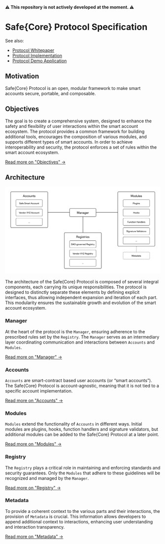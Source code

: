 **:warning: This repository is not actively developed at the moment. :warning:**

# Safe{Core} Protocol Specification

See also:
- [Protocol Whitepaper](./whitepaper.pdf)
- [Protocol Implementation](https://github.com/5afe/safe-core-protocol)
- [Protocol Demo Application](https://github.com/5afe/safe-core-protocol-demo/)

## Motivation

Safe{Core} Protocol is an open, modular framework to make smart accounts secure, portable, and composable.

## Objectives

The goal is to create a comprehensive system, designed to enhance the safety and flexibility of user interactions within the smart account ecosystem. The protocol provides a common framework for building additional tools, encourages the composition of various modules, and supports different types of smart accounts. In order to achieve interoperability and security, the protocol enforces a set of rules within the smart account ecosystem.

[Read more on "Objectives" ->](./objective/README.md)

## Architecture

<img src="./_assets/architecture_overview.svg" width=800 alt="Architecture Overview" />

The architecture of the Safe{Core} Protocol is composed of several integral components, each carrying its unique responsibilities. The protocol is designed to distinctly separate these elements by defining explicit interfaces, thus allowing independent expansion and iteration of each part. This modularity ensures the sustainable growth and evolution of the smart account ecosystem.

### Manager

At the heart of the protocol is the `Manager`, ensuring adherence to the prescribed rules set by the `Registry`. The `Manager` serves as an intermediary layer coordinating communication and interactions between `Accounts` and `Modules`.

[Read more on "Manager" ->](./manager/README.md)

### Accounts

`Accounts` are smart-contract based user accounts (or “smart accounts”). The Safe{Core} Protocol is account-agnostic, meaning that it is not tied to a specific account implementation.

[Read more on "Accounts" ->](./accounts/README.md)

### Modules

`Modules` extend the functionality of `Accounts` in different ways. Initial modules are plugins, hooks, function handlers and signature validators, but additional modules can be added to the Safe{Core} Protocol at a later point.

[Read more on "Modules" ->](./modules/README.md)

### Registry

The `Registry` plays a critical role in maintaining and enforcing standards and security guarantees. Only the `Modules` that adhere to these guidelines will be recognized and managed by the `Manager`.

[Read more on "Registry" ->](./registry/README.md)

### Metadata

To provide a coherent context to the various parts and their interactions, the provision of `Metadata` is crucial. This information allows developers to append additional context to interactions, enhancing user understanding and interaction transparency.


[Read more on "Metadata" ->](./metadata/README.md)
